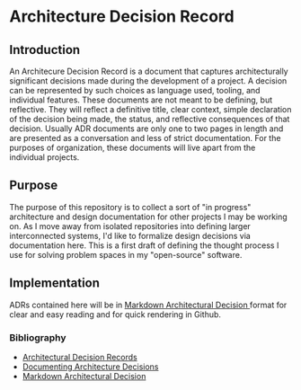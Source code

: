 # Architecture Decision Record

## Introduction

An Architecure Decision Record is a document that captures architecturally significant decisions made during the development of a project.  A decision can be represented by such choices as language used, tooling, and individual features.  These documents are not meant to be defining, but reflective.  They will reflect a definitive title, clear context, simple declaration of the decision being made, the status, and reflective consequences of that decision.  Usually ADR documents are only one to two pages in length and are presented as a conversation and less of strict documentation.  For the purposes of organization, these documents will live apart from the individual projects.  

## Purpose

The purpose of this repository is to collect a sort of "in progress" architecture and design documentation for other projects I may be working on.  As I move away from isolated repositories into defining larger interconnected systems, I'd like to formalize design decisions via documentation here.  This is a first draft of defining the thought process I use for solving problem spaces in my "open-source" software.

## Implementation

ADRs contained here will be in [Markdown Architectural Decision ](https://adr.github.io/madr/) format for clear and easy reading and for quick rendering in Github.  

### Bibliography

* [Architectural Decision Records](https://adr.github.io/)
* [Documenting Architecture Decisions](http://thinkrelevance.com/blog/2011/11/15/documenting-architecture-decisions)
* [Markdown Architectural Decision](https://adr.github.io/madr/)

